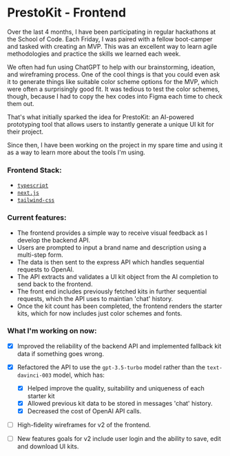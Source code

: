 # PrestoKit - Frontend

Over the last 4 months, I have been participating in regular hackathons at the School of Code. Each Friday, I was paired with a fellow boot-camper and tasked with creating an MVP. This was an excellent way to learn agile methodologies and practice the skills we learned each week.

We often had fun using ChatGPT to help with our brainstorming, ideation, and wireframing process. One of the cool things is that you could even ask it to generate things like suitable color scheme options for the MVP, which were often a surprisingly good fit. It was tedious to test the color schemes, though, because I had to copy the hex codes into Figma each time to check them out.

That's what initially sparked the idea for PrestoKit: an AI-powered prototyping tool that allows users to instantly generate a unique UI kit for their project.

Since then, I have been working on the project in my spare time and using it as a way to learn more about the tools I'm using.

### Frontend Stack:

- [`typescript`](https://www.typescriptlang.org/)
- [`next.js`](https://nextjs.org)
- [`tailwind-css`](https://tailwindcss.com)

### Current features:

- The frontend provides a simple way to receive visual feedback as I develop the backend API.
- Users are prompted to input a brand name and description using a multi-step form.
- The data is then sent to the express API which handles sequential requests to OpenAI.
- The API extracts and validates a UI kit object from the AI completion to send back to the frontend.
- The front end includes previously fetched kits in further sequential requests, which the API uses to maintian 'chat' history.
- Once the kit count has been completed, the frontend renders the starter kits, which for now includes just color schemes and fonts.

### What I'm working on now:

- [x] Improved the reliability of the backend API and implemented fallback kit data if something goes wrong.
- [x] Refactored the API to use the `gpt-3.5-turbo` model rather than the `text-davinci-003` model, which has:
  - [x] Helped improve the quality, suitability and uniqueness of each starter kit
  - [x] Allowed previous kit data to be stored in messages 'chat' history.
  - [x] Decreased the cost of OpenAI API calls.
- [ ] High-fidelity wireframes for v2 of the frontend. 
- [ ] New features goals for v2 include user login and the ability to save, edit and download UI kits.


